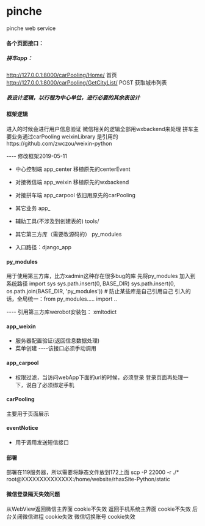 # pinche
pinche web service


#### 各个页面接口：
##### 拼车app：
http://127.0.0.1:8000/carPooling/Home/   首页
http://127.0.0.1:8000/carPooling/GetCityList/   POST  获取城市列表



 
 
##### 表设计逻辑，以行程为中心单位，进行必要的其余表设计



#### 框架逻辑
进入的时候会进行用户信息验证
微信相关的逻辑全部用wxbackend来处理
拼车主要业务通过carPooling
weixinLibrary 是引用的https://github.com/zwczou/weixin-python



---- 修改框架2019-05-11
+ 中心控制端  app_center   移植原先的centerEvent
+ 对接微信端  app_weixin   移植原先的wxbackend
+ 对接拼车端  app_carpool  依旧用原先的carPooling
+ 其它业务    app_


+ 辅助工具(不涉及到创建表的)    tools/
+ 其它第三方库（需要改源码的）   py_modules

+ 入口路径：django_app








#### py_modules
用于使用第三方库，比方xadmin这种存在很多bug的库
先将py_modules 加入到系统路径
import sys
sys.path.insert(0, BASE_DIR)
sys.path.insert(0, os.path.join(BASE_DIR, 'py_modules'))  # 防止某些库是自己引用自己
引入的话，全局统一：from py_modules..... import ..


---- 引用第三方库werobot安装包：
xmltodict




#### app_weixin
+ 服务器配置验证(返回信息数据处理) 
+ 菜单创建
----该接口必须手动调用

#### app_carpool
+ 权限过滤，当访问webApp下面的url的时候，必须登录
    登录页面再处理一下，说白了必须绑定手机



#### carPooling
主要用于页面展示



#### eventNotice 
+ 用于调用发送短信接口

#### 部署
部署在119服务器，所以需要将静态文件放到172上面
scp -P 22000 -r ./* root@XXXXXXXXXXXXXX:/home/website/rhaxSite-Python/static

#### 微信登录隔天失效问题

从WebView返回微信主界面	cookie不失效
返回手机系统主界面	cookie不失效
后台关闭微信进程	cookie失效
微信切换账号	cookie失效


